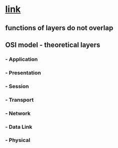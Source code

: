 # [link](https://www.udemy.com/course/network-programming-from-scratch)

## functions of layers do not overlap

## OSI model - theoretical layers

### - Application
### - Presentation
### - Session
### - Transport
### - Network
### - Data Link
### - Physical